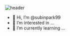![header](https://capsule-render.vercel.app/api?type=wave&color=auto&height=300&section=header&text=💞️SUBIN💞️%20render&fontSize=90)


- 👋 Hi, I’m @subinpark99
- 👀 I’m interested in ...
- 🌱 I’m currently learning ...



